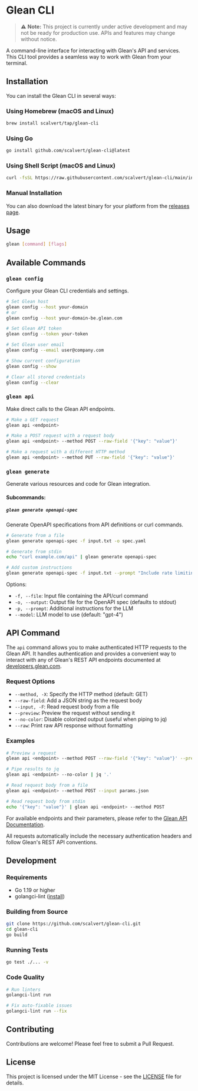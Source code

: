 # Glean CLI

> ⚠️ **Note:** This project is currently under active development and may not be ready for production use. APIs and features may change without notice.

A command-line interface for interacting with Glean's API and services. This CLI tool provides a seamless way to work with Glean from your terminal.

## Installation

You can install the Glean CLI in several ways:

### Using Homebrew (macOS and Linux)

```bash
brew install scalvert/tap/glean-cli
```

### Using Go

```bash
go install github.com/scalvert/glean-cli@latest
```

### Using Shell Script (macOS and Linux)

```bash
curl -fsSL https://raw.githubusercontent.com/scalvert/glean-cli/main/install.sh | sh
```

### Manual Installation

You can also download the latest binary for your platform from the [releases page](https://github.com/scalvert/glean-cli/releases).

## Usage

```bash
glean [command] [flags]
```

## Available Commands

### `glean config`

Configure your Glean CLI credentials and settings.

```bash
# Set Glean host
glean config --host your-domain
# or
glean config --host your-domain-be.glean.com

# Set Glean API token
glean config --token your-token

# Set Glean user email
glean config --email user@company.com

# Show current configuration
glean config --show

# Clear all stored credentials
glean config --clear
```

### `glean api`

Make direct calls to the Glean API endpoints.

```bash
# Make a GET request
glean api <endpoint>

# Make a POST request with a request body
glean api <endpoint> --method POST --raw-field '{"key": "value"}'

# Make a request with a different HTTP method
glean api <endpoint> --method PUT --raw-field '{"key": "value"}'
```

### `glean generate`

Generate various resources and code for Glean integration.

#### Subcommands:

##### `glean generate openapi-spec`

Generate OpenAPI specifications from API definitions or curl commands.

```bash
# Generate from a file
glean generate openapi-spec -f input.txt -o spec.yaml

# Generate from stdin
echo "curl example.com/api" | glean generate openapi-spec

# Add custom instructions
glean generate openapi-spec -f input.txt --prompt "Include rate limiting details"
```

Options:
- `-f, --file`: Input file containing the API/curl command
- `-o, --output`: Output file for the OpenAPI spec (defaults to stdout)
- `-p, --prompt`: Additional instructions for the LLM
- `--model`: LLM model to use (default: "gpt-4")

## API Command

The `api` command allows you to make authenticated HTTP requests to the Glean API. It handles authentication and provides a convenient way to interact with any of Glean's REST API endpoints documented at [developers.glean.com](https://developers.glean.com).

### Request Options

- `--method, -X`: Specify the HTTP method (default: GET)
- `--raw-field`: Add a JSON string as the request body
- `--input, -F`: Read request body from a file
- `--preview`: Preview the request without sending it
- `--no-color`: Disable colorized output (useful when piping to jq)
- `--raw`: Print raw API response without formatting

### Examples

```bash
# Preview a request
glean api <endpoint> --method POST --raw-field '{"key": "value"}' --preview

# Pipe results to jq
glean api <endpoint> --no-color | jq '.'

# Read request body from a file
glean api <endpoint> --method POST --input params.json

# Read request body from stdin
echo '{"key": "value"}' | glean api <endpoint> --method POST
```

For available endpoints and their parameters, please refer to the [Glean API Documentation](https://developers.glean.com).

All requests automatically include the necessary authentication headers and follow Glean's REST API conventions.

## Development

### Requirements

- Go 1.19 or higher
- golangci-lint ([install](https://golangci-lint.run/welcome/install/#local-installation))

### Building from Source

```bash
git clone https://github.com/scalvert/glean-cli.git
cd glean-cli
go build
```

### Running Tests

```bash
go test ./... -v
```

### Code Quality

```bash
# Run linters
golangci-lint run

# Fix auto-fixable issues
golangci-lint run --fix
```

## Contributing

Contributions are welcome! Please feel free to submit a Pull Request.

## License

This project is licensed under the MIT License - see the [LICENSE](LICENSE) file for details.
```
